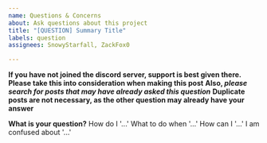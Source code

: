 ```yaml
---
name: Questions & Concerns
about: Ask questions about this project
title: "[QUESTION] Summary Title"
labels: question
assignees: SnowyStarfall, ZackFox0

---
```


**If you have not joined the discord server, support is best given there.**
**Please take this into consideration when making this post**
**Also, _please search for posts that may have already asked this question_**
**Duplicate posts are not necessary, as the other question may already have your answer**

**What is your question?**
How do I '...'
What to do when '...'
How can I '...'
I am confused about '...'
